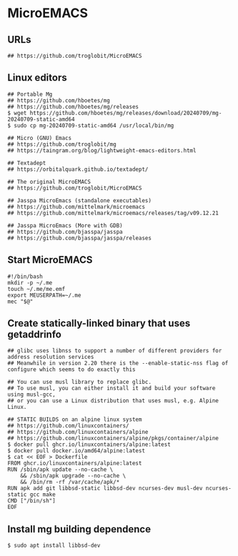 MicroEMACS
==========

## URLs

    ## https://github.com/troglobit/MicroEMACS

## Linux editors

    ## Portable Mg
    ## https://github.com/hboetes/mg
    ## https://github.com/hboetes/mg/releases
    $ wget https://github.com/hboetes/mg/releases/download/20240709/mg-20240709-static-amd64
    $ sudo cp mg-20240709-static-amd64 /usr/local/bin/mg

    ## Micro (GNU) Emacs
    ## https://github.com/troglobit/mg
    ## https://taingram.org/blog/lightweight-emacs-editors.html

    ## Textadept
    ## https://orbitalquark.github.io/textadept/

    ## The original MicroEMACS
    ## https://github.com/troglobit/MicroEMACS

    ## Jasspa MicroEmacs (standalone executables)
    ## https://github.com/mittelmark/microemacs
    ## https://github.com/mittelmark/microemacs/releases/tag/v09.12.21

    ## Jasspa MicroEmacs (More with GDB)
    ## https://github.com/bjasspa/jasspa
    ## https://github.com/bjasspa/jasspa/releases

## Start MicroEMACS

    #!/bin/bash
    mkdir -p ~/.me
    touch ~/.me/me.emf
    export MEUSERPATH=~/.me
    mec "$@"

## Create statically-linked binary that uses getaddrinfo

    ## glibc uses libnss to support a number of different providers for address resolution services
    ## Meanwhile in version 2.20 there is the --enable-static-nss flag of configure which seems to do exactly this

    ## You can use musl library to replace glibc.
    ## To use musl, you can either install it and build your software using musl-gcc,
    ## or you can use a Linux distribution that uses musl, e.g. Alpine Linux.

    ## STATIC BUILDS on an alpine linux system
    ## https://github.com/linuxcontainers/
    ## https://github.com/linuxcontainers/alpine
    ## https://github.com/linuxcontainers/alpine/pkgs/container/alpine
    $ docker pull ghcr.io/linuxcontainers/alpine:latest
    $ docker pull docker.io/amd64/alpine:latest
    $ cat << EOF > Dockerfile
    FROM ghcr.io/linuxcontainers/alpine:latest
    RUN /sbin/apk update --no-cache \
        && /sbin/apk upgrade --no-cache \
        && /bin/rm -rf /var/cache/apk/*
    RUN apk add git libbsd-static libbsd-dev ncurses-dev musl-dev ncurses-static gcc make
    CMD ["/bin/sh"]
    EOF

## Install mg building dependence

    $ sudo apt install libbsd-dev
